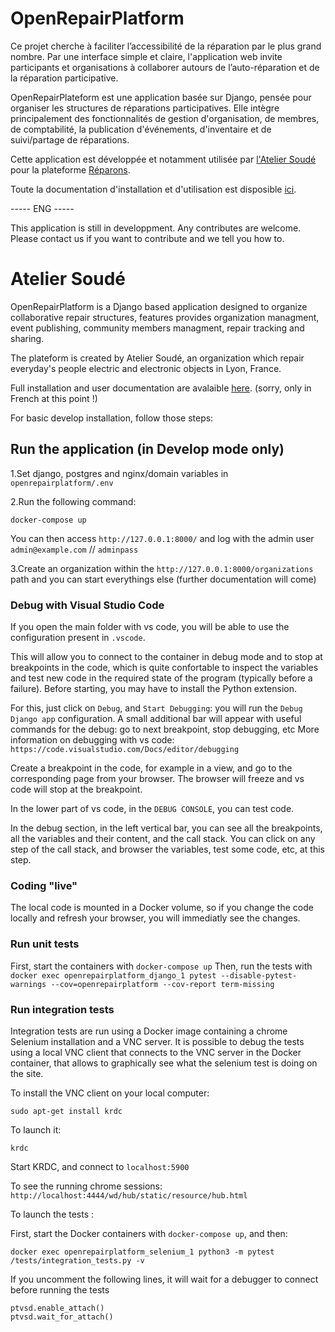 
# OpenRepairPlatform

Ce projet cherche à faciliter l’accessibilité de la réparation par le plus grand nombre. Par une interface simple et claire, l'application web invite participants et organisations à collaborer autours de l’auto-réparation et de la réparation participative.

OpenRepairPlateform est une application basée sur Django, pensée pour organiser les structures de réparations participatives.
Elle intègre principalement des fonctionnalités de gestion d'organisation, de membres, de comptabilité, la publication d'événements, d'inventaire et de suivi/partage de réparations.

Cette application est développée et notamment utilisée par [l'Atelier Soudé](https://atelier-soude.fr) pour la plateforme [Réparons](https://dev.atelier-soude.fr).

Toute la documentation d'installation et d'utilisation est disposible [ici](https://openrepairplatform.readthedocs.io/en/latest/).

----- ENG -----

This application is still in developpment.
Any contributes are welcome. Please contact us if you want to contribute and we tell you how to.

# Atelier Soudé

OpenRepairPlatform is a Django based application designed to organize collaborative repair structures, features provides organization managment, event publishing, community members managment, repair tracking and sharing.

The plateform is created by Atelier Soudé, an organization which repair everyday's people electric and electronic objects in Lyon, France.

Full installation and user documentation are avalaible [here](https://openrepairplatform.readthedocs.io/en/latest/). (sorry, only in French at this point !)

For basic develop installation, follow those steps:

## Run the application (in Develop mode only)

1.Set django, postgres and nginx/domain variables in `openrepairplatform/.env` 

2.Run the following command:

```
docker-compose up
```
You can then access `http://127.0.0.1:8000/` and log with the admin user `admin@example.com` // `adminpass`

3.Create an organization within the `http://127.0.0.1:8000/organizations` path and you can start everythings else (further documentation will come)

### Debug with Visual Studio Code

If you open the main folder with vs code, you will be able to use the configuration present in `.vscode`.

This will allow you to connect to the container in debug mode and to stop at breakpoints in the code, which is quite confortable to inspect the variables and test new code in the required state of the program (typically before a failure).
Before starting, you may have to install the Python extension.

For this, just click on `Debug`, and `Start Debugging`: you will run the `Debug Django app` configuration. 
A small additional bar will appear with useful commands for the debug: go to next breakpoint, stop debugging, etc
More information on debugging with vs code: `https://code.visualstudio.com/Docs/editor/debugging`

Create a breakpoint in the code, for example in a view, and go to the corresponding page from your browser.
The browser will freeze and vs code will stop at the breakpoint.

In the lower part of vs code, in the `DEBUG CONSOLE`, you can test code.

In the debug section, in the left vertical bar, you can see all the breakpoints, all the variables and their content, and the call stack.
You can click on any step of the call stack, and browser the variables, test some code, etc, at this step.

### Coding "live"

The local code is mounted in a Docker volume, so if you change the code locally and refresh your browser, you will immediatly see the changes.

### Run unit tests

First, start the containers with `docker-compose up`
Then, run the tests with `docker exec openrepairplatform_django_1 pytest --disable-pytest-warnings --cov=openrepairplatform --cov-report term-missing`


### Run integration tests

Integration tests are run using a Docker image containing a chrome Selenium installation and a VNC server.
It is possible to debug the tests using a local VNC client that connects to the VNC server in the Docker container, that allows to graphically see what the selenium test is doing on the site.

To install the VNC client on your local computer:

`sudo apt-get install krdc`

To launch it:

`krdc`

Start KRDC, and connect to `localhost:5900`

To see the running chrome sessions:
`http://localhost:4444/wd/hub/static/resource/hub.html`

To launch the tests :

First, start the Docker containers with `docker-compose up`, and then:

`docker exec openrepairplatform_selenium_1 python3 -m pytest /tests/integration_tests.py -v`

If you uncomment the following lines, it will wait for a debugger to connect before running the tests

```
ptvsd.enable_attach()
ptvsd.wait_for_attach()
```

